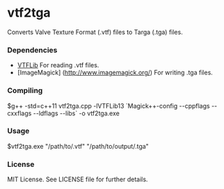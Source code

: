 vtf2tga
=======

Converts Valve Texture Format (.vtf) files to Targa (.tga) files.

### Dependencies
 
 * [VTFLib](https://github.com/panzi/VTFLib) For reading .vtf files.
 * [ImageMagick] (http://www.imagemagick.org/) For writing .tga files.

### Compiling

$g++ -std=c++11 vtf2tga.cpp -lVTFLib13 \`Magick++-config --cppflags --cxxflags --ldflags --libs\` -o vtf2tga.exe

### Usage

$vtf2tga.exe "/path/to/.vtf" "/path/to/output/.tga"

### License

MIT License. See LICENSE file for further details.